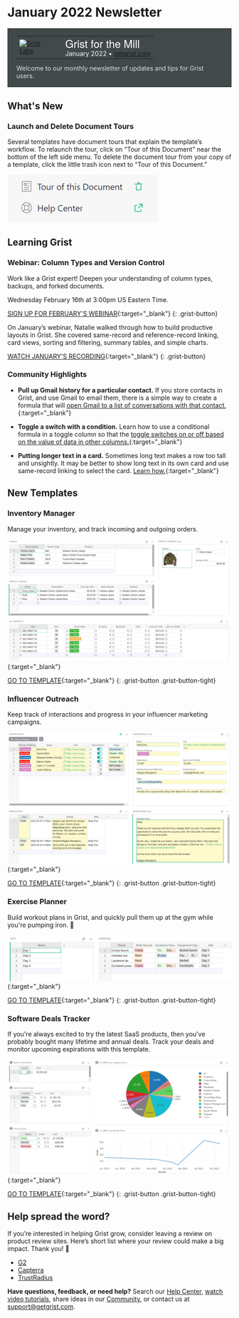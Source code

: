 # January 2022 Newsletter

<style>
  /* restore some poorly overridden defaults */
  .newsletter-header .table {
    background-color: initial;
    border: initial;
  }
  .newsletter-header .table > tbody > tr > td {
    padding: initial;
    border: initial;
    vertical-align: initial;
  }
  .newsletter-header img.header-img {
    padding: initial;
    max-width: initial;
    display: initial;
    padding: initial;
    line-height: initial;
    background-color: initial;
    border: initial;
    border-radius: initial;
    margin: initial;
  }

  /* copy newsletter styles, with a prefix for sufficient specificity */
  .newsletter-header .header {
    border: none;
    padding: 0;
    margin: 0;
  }
  .newsletter-header table > tbody > tr > td.header-image {
    width: 80px;
    padding-right: 16px;
  }
  .newsletter-header table > tbody > tr > td.header-text {
    background-color: #42494B;
    padding: 16px 20px;
  }
  .newsletter-header table.header-top {
    border: none;
    padding: 0;
    margin: 0;
    width: 100%;
  }
  .header-title {
    font-family: Helvetica Neue, Helvetica, Arial, sans-serif;
    font-size: 24px;
    line-height: 28px;
    color: #FFFFFF;
  }
  .header-month {
    color: #FFFFFF;
  }
  .header-welcome {
    margin-top: 12px;
    color: #FFFFFF;
  }
</style>
<div class="newsletter-header">
<table class="header" cellpadding="0" cellspacing="0" border="0"><tr>
  <td class="header-text">
    <table class="header-top"><tr>
      <td class="header-image">
        <a href="https://www.getgrist.com">
          <img class="header-img" src="/images/newsletters/grist-labs.png" width="80" height="80" alt="Grist Labs" border="0">
        </a>
      </td>
      <td class="header-top-text">
        <div class="header-title">Grist for the Mill</div>
        <div class="header-month">January 2022
          &#8226; <a href="https://www.getgrist.com/">getgrist.com</a></div>
      </td>
    </tr></table>
    <div class="header-welcome" style="color: #e0e0e0;">
      Welcome to our monthly newsletter of updates and tips for Grist users.
    </div>
  </td>
</tr></table>
</div>

## What's New

### Launch and Delete Document Tours

Several templates have document tours that explain the template’s workflow. To relaunch the tour, click on “Tour of this Document” near the bottom of the left side menu. To delete the document tour from your copy of a template, click the little trash icon next to “Tour of this Document.”

![Document Tours](../images/newsletters/2022-01/delete-doc-tour.png)

## Learning Grist

### Webinar: Column Types and Version Control

Work like a Grist expert! Deepen your understanding of column types, backups, and forked documents.

Wednesday February 16th at 3:00pm US Eastern Time.

[SIGN UP FOR FEBRUARY'S WEBINAR](https://www.getgrist.com/learn-grist-webinar/){:target="\_blank"}
{: .grist-button}

On January’s webinar, Natalie walked through how to build productive layouts in Grist. She covered same-record and reference-record linking, card views, sorting and filtering, summary tables, and simple charts.

[WATCH JANUARY'S RECORDING](https://www.youtube.com/watch?v=QZnKhtqJR0c){:target="\_blank"}
{: .grist-button}

### Community Highlights

* **Pull up Gmail history for a particular contact.** If you store contacts in Grist, and use Gmail to email them, there is a simple way to create a formula that will [open Gmail to a list of conversations with that contact.](https://community.getgrist.com/t/pull-up-gmail-history-for-a-particular-contact/){:target="\_blank"}

* **Toggle a switch with a condition.** Learn how to use a conditional formula in a toggle column so that the [toggle switches on or off based on the value of data in other columns.](https://community.getgrist.com/t/toggle-a-switch-with-a-condition/){:target="\_blank"}

* **Putting longer text in a card.** Sometimes long text makes a row too tall and unsightly. It may be better to show long text in its own card and use same-record linking to select the card. [Learn how.](https://community.getgrist.com/t/dealing-with-larger-text-blocks/484){:target="\_blank"}

## New Templates

### Inventory Manager

Manage your inventory, and track incoming and outgoing orders.

[![Screenshot of Inventory Manager](../images/newsletters/2022-01/inventory-manager.png)](https://templates.getgrist.com/sXsBGDTKau1F/Inventory-Manager){:target="\_blank"}

[GO TO TEMPLATE](https://templates.getgrist.com/sXsBGDTKau1F/Inventory-Manager){:target="\_blank"}
{: .grist-button .grist-button-tight}

### Influencer Outreach

Keep track of interactions and progress in your influencer marketing campaigns.

[![Screenshot of Influencer Outreach](../images/newsletters/2022-01/influencer-outreach.png)](https://templates.getgrist.com/qPxe3srL7H28/Influencer-Outreach){:target="\_blank"}

[GO TO TEMPLATE](https://templates.getgrist.com/qPxe3srL7H28/Influencer-Outreach){:target="\_blank"}
{: .grist-button .grist-button-tight}

### Exercise Planner

Build workout plans in Grist, and quickly pull them up at the gym while you're pumping iron. 💪

[![Screenshot of Exercise Planner](../images/newsletters/2022-01/exercise-planner.png)](https://templates.getgrist.com/gJ1Szp21g5wr/Exercise-Planner/){:target="\_blank"}

[GO TO TEMPLATE](https://templates.getgrist.com/gJ1Szp21g5wr/Exercise-Planner/){:target="\_blank"}
{: .grist-button .grist-button-tight}

### Software Deals Tracker

If you're always excited to try the latest SaaS products, then you've probably bought many lifetime and annual deals. Track your deals and monitor upcoming expirations with this template.

[![Screenshot of Software Deals Tracker](../images/newsletters/2022-01/software-deals.png)](https://templates.getgrist.com/viyGsuqvNF1D/Software-Deals-Tracker/){:target="\_blank"}

[GO TO TEMPLATE](https://templates.getgrist.com/viyGsuqvNF1D/Software-Deals-Tracker/){:target="\_blank"}
{: .grist-button .grist-button-tight}

## Help spread the word?
If you’re interested in helping Grist grow, consider leaving a review on product review sites. Here’s  short list where your review could make a big impact. Thank you! 🙏


* [G2](https://www.g2.com/products/grist/)
* [Capterra](https://www.capterra.com/p/232821/Grist/)
* [TrustRadius](https://www.trustradius.com/products/grist/)

**Have questions, feedback, or need help?** Search our [Help Center](../index.md), [watch video
tutorials](https://www.youtube.com/channel/UCx0ioQrrC-bIrkmZ7ZULr0g/playlists), share ideas in our
[Community](https://community.getgrist.com), or contact us at <support@getgrist.com>.
